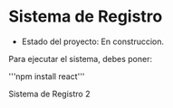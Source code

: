 <h1>Sistema de Registro</h1>

- Estado del proyecto: En construccion.

Para ejecutar el sistema, debes poner:

'''npm install react'''

Sistema de Registro 2
